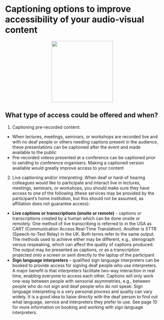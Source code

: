 # Captioning options to improve accessibility of your audio-visual content

<p align="center">
  <img height="200" src="images/rev-rev-vox.gif">
</p>

## What type of access could be offered and when?
1. Captioning pre-recorded content:
* When lectures, meetings, seminars, or workshops are recorded live and with no deaf people or others needing captions present in the audience, these presentations can be captioned after the event and made available to the public
* Pre-recorded videos presented at a conference can be captioned prior to sending to conference organisers. Making a captioned version available would greatly improve access to your content

2. Live captioning and/or interpreting: When deaf or hard-of hearing colleagues would like to participate and interact live in lectures, meetings, seminars, or workshops, you should make sure they have access to one of the following (these services may be provided by the participant’s home institution, but this should not be assumed, as affiliation does not guarantee access):
* **Live captions or transcriptions (onsite or remote)** - captions or transcriptions created by a human which can be done onsite or remotely. One method of live transcribing is referred to in the USA as CART (Communication Access Real-Time Translation). Another is STTR (Speech-to-Text Relay) in the UK. Both terms refer to the same output. The methods used to achieve either may be different, e.g., stenograph versus respeaking, which can affect the quality of captions produced. The output may be presented as captions, or as a transcription projected onto a screen or sent directly to the laptop of the participant
* **Sign language interpreters** – qualified sign language interpreters can be booked to provide access for signing deaf people who use interpreters. A major benefit is that interpreters facilitate two-way interaction in real time, enabling everyone to access each other. Captions will only work one-way between people with sensorial asymmetries, e.g., between people who do not sign and deaf people who do not speak. Sign language interpreting is a very personal process and quality can vary widely. It is a good idea to liaise directly with the deaf person to find out what language, service and interpreters they prefer to use. See page 10 for more information on booking and working with sign language interpreters.






